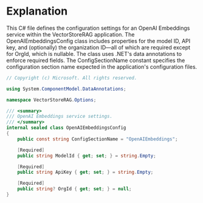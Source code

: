 # Explanation
This C# file defines the configuration settings for an OpenAI Embeddings service within the VectorStoreRAG application. The OpenAIEmbeddingsConfig class includes properties for the model ID, API key, and (optionally) the organization ID—all of which are required except for OrgId, which is nullable. The class uses .NET's data annotations to enforce required fields. The ConfigSectionName constant specifies the configuration section name expected in the application's configuration files.

```csharp
// Copyright (c) Microsoft. All rights reserved.

using System.ComponentModel.DataAnnotations;

namespace VectorStoreRAG.Options;

/// <summary>
/// OpenAI Embeddings service settings.
/// </summary>
internal sealed class OpenAIEmbeddingsConfig
{
    public const string ConfigSectionName = "OpenAIEmbeddings";

    [Required]
    public string ModelId { get; set; } = string.Empty;

    [Required]
    public string ApiKey { get; set; } = string.Empty;

    [Required]
    public string? OrgId { get; set; } = null;
}
```
